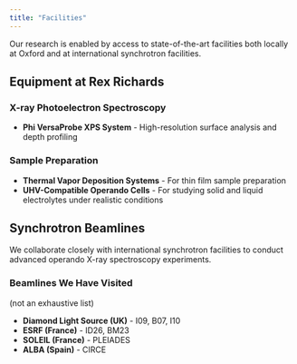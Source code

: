 ```yaml
---
title: "Facilities"
---
```


Our research is enabled by access to state-of-the-art facilities both locally at Oxford and at international synchrotron facilities.

## Equipment at Rex Richards

### X-ray Photoelectron Spectroscopy
- **Phi VersaProbe XPS System** - High-resolution surface analysis and depth profiling

### Sample Preparation
- **Thermal Vapor Deposition Systems** - For thin film sample preparation
- **UHV-Compatible Operando Cells** - For studying solid and liquid electrolytes under realistic conditions

## Synchrotron Beamlines

We collaborate closely with international synchrotron facilities to conduct advanced operando X-ray spectroscopy experiments.

### Beamlines We Have Visited
(not an exhaustive list)

- **Diamond Light Source (UK)** - I09, B07, I10
- **ESRF (France)** - ID26, BM23
- **SOLEIL (France)** - PLEIADES
- **ALBA (Spain)**  - CIRCE